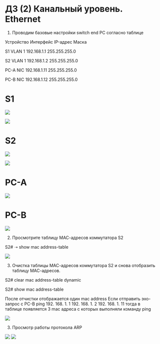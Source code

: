 # ДЗ (2) Канальный уровень. Ethernet 
 1. Проводим базовые настройки switch end PC согласно таблице 

Устройство	                      Интерфейс	                   IP-адрес	                      Маска 

S1	                              VLAN 1	                      192.168.1.1	                   255.255.255.0

S2	                              VLAN 1	                      192.168.1.2	                   255.255.255.0

PC-A	                            NIC	                          192.168.1.11	                   255.255.255.0

PC-B	                            NIC	                          192.168.1.12	                   255.255.255.0

# S1
![](https://github.com/iGORnetwork/Basic-configuration-of-the-cisco-switch/blob/main/image/Screenshot_14.png)

![](https://github.com/iGORnetwork/Basic-configuration-of-the-cisco-switch/blob/main/image/Screenshot_15.png)

# S2
![](https://github.com/iGORnetwork/Basic-configuration-of-the-cisco-switch/blob/main/image/Screenshot_16.png)

![](https://github.com/iGORnetwork/Basic-configuration-of-the-cisco-switch/blob/main/image/Screenshot_17.png)

# PC-A
![](https://github.com/iGORnetwork/Basic-configuration-of-the-cisco-switch/blob/main/image/Screenshot_18.png)

# PC-B
![](https://github.com/iGORnetwork/Basic-configuration-of-the-cisco-switch/blob/main/image/Screenshot_19.png)

2. Просмотрите таблицу МАС-адресов коммутатора S2

S2# ➝ show mac address-table

![](https://github.com/iGORnetwork/Basic-configuration-of-the-cisco-switch/blob/main/image/Screenshot_20.png)

3. Очистка таблицы МАС-адресов коммутатора S2 и снова отобразить таблицу МАС-адресов.

S2# clear mac address-table dynamic 

S2# show mac address-table 

После отчистки отображается один mac address 
Если отправить эхо-запрос с PC-B ping 192. 168. 1. 1 192. 168. 1. 2 192. 168. 1. 11 тогда в таблице появляется 3 mac адреса  с которых выполняли команду ping

![](https://github.com/iGORnetwork/Basic-configuration-of-the-cisco-switch/blob/main/image/Screenshot_21.png)

3. Просмотр работы протокола ARP

![](https://github.com/iGORnetwork/Basic-configuration-of-the-cisco-switch/blob/main/image/Screenshot_22.png)
![](https://github.com/iGORnetwork/Basic-configuration-of-the-cisco-switch/blob/main/image/Screenshot_23.png)
